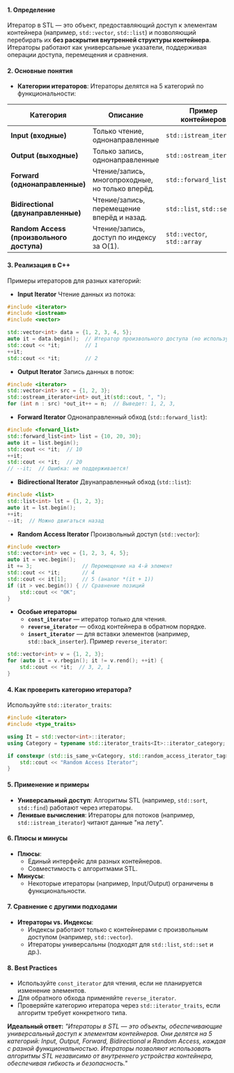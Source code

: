 #### **1. Определение**
Итератор в STL — это объект, предоставляющий доступ к элементам контейнера (например, `std::vector`, `std::list`) и позволяющий перебирать их **без раскрытия внутренней структуры контейнера**. Итераторы работают как универсальные указатели, поддерживая операции доступа, перемещения и сравнения.

#### **2. Основные понятия**
- **Категории итераторов**:
  Итераторы делятся на 5 категорий по функциональности:

| **Категория**                             | **Описание**                                     | **Пример контейнеров**      | **Операции**                         |
| ----------------------------------------- | ------------------------------------------------ | --------------------------- | ------------------------------------ |
| **Input (входные)**                       | Только чтение, однонаправленные                  | `std::istream_iterator`     | `++`, `*`, `==`, `!=`                |
| **Output (выходные)**                     | Только запись, однонаправленные                  | `std::ostream_iterator`     | `++`, `*`                            |
| **Forward (однонаправленные)**            | Чтение/запись, многопроходные, но только вперёд. | `std::forward_list`         | `++`, `*`, `->`, `==`, `!=`          |
| **Bidirectional (двунаправленные)**       | Чтение/запись, перемещение вперёд и назад.       | `std::list`, `std::set`     | `++`, `--`, `*`, `->`, `==`, `!=`    |
| **Random Access (произвольного доступа)** | Чтение/запись, доступ по индексу за O(1).        | `std::vector`, `std::array` | `++`, `--`, `+`, `-`, `[]`, `<`, `>` |

#### **3. Реализация в C++**
Примеры итераторов для разных категорий:
- **Input Iterator**
Чтение данных из потока:
```cpp
#include <iterator>
#include <iostream>
#include <vector>

std::vector<int> data = {1, 2, 3, 4, 5};
auto it = data.begin();  // Итератор произвольного доступа (но используется как входной)
std::cout << *it;        // 1
++it;
std::cout << *it;        // 2
```

- **Output Iterator**
Запись данных в поток:
```cpp
#include <iterator>
std::vector<int> src = {1, 2, 3};
std::ostream_iterator<int> out_it(std::cout, ", ");
for (int n : src) *out_it++ = n;  // Выведет: 1, 2, 3, 
```

- **Forward Iterator**
Однонаправленный обход (`std::forward_list`):
```cpp
#include <forward_list>
std::forward_list<int> list = {10, 20, 30};
auto it = list.begin();
std::cout << *it;  // 10
++it;
std::cout << *it;  // 20
// --it;  // Ошибка: не поддерживается!
```

- **Bidirectional Iterator**
Двунаправленный обход (`std::list`):
```cpp
#include <list>
std::list<int> lst = {1, 2, 3};
auto it = lst.begin();
++it;
--it;  // Можно двигаться назад
```

- **Random Access Iterator**
Произвольный доступ (`std::vector`):
```cpp
#include <vector>
std::vector<int> vec = {1, 2, 3, 4, 5};
auto it = vec.begin();
it += 3;                // Перемещение на 4-й элемент
std::cout << *it;       // 4
std::cout << it[1];     // 5 (аналог *(it + 1))
if (it > vec.begin()) { // Сравнение позиций
    std::cout << "OK";
}
```

- **Особые итераторы**
	- **`const_iterator`** — итератор только для чтения.
	- **`reverse_iterator`** — обход контейнера в обратном порядке.
	- **`insert_iterator`** — для вставки элементов (например, `std::back_inserter`).
Пример `reverse_iterator`:
```cpp
std::vector<int> v = {1, 2, 3};
for (auto it = v.rbegin(); it != v.rend(); ++it) {
    std::cout << *it;  // 3, 2, 1
}
```

#### **4. Как проверить категорию итератора?**
Используйте `std::iterator_traits`:
```cpp
#include <iterator>
#include <type_traits>

using It = std::vector<int>::iterator;
using Category = typename std::iterator_traits<It>::iterator_category;

if constexpr (std::is_same_v<Category, std::random_access_iterator_tag>) {
    std::cout << "Random Access Iterator";
}
```

#### **5. Применение и примеры**
- **Универсальный доступ**: Алгоритмы STL (например, `std::sort`, `std::find`) работают через итераторы.
- **Ленивые вычисления**: Итераторы для потоков (например, `std::istream_iterator`) читают данные "на лету".

#### **6. Плюсы и минусы**
- **Плюсы**:
  - Единый интерфейс для разных контейнеров.
  - Совместимость с алгоритмами STL.
- **Минусы**:
  - Некоторые итераторы (например, Input/Output) ограничены в функциональности.

#### **7. Сравнение с другими подходами**
- **Итераторы vs. Индексы**:
  - Индексы работают только с контейнерами с произвольным доступом (например, `std::vector`).
  - Итераторы универсальны (подходят для `std::list`, `std::set` и др.).

#### **8. Best Practices**
- Используйте `const_iterator` для чтения, если не планируется изменение элементов.  
- Для обратного обхода применяйте `reverse_iterator`.
- Проверяйте категорию итератора через `std::iterator_traits`, если алгоритм требует конкретного типа.

**Идеальный ответ:**
_"Итераторы в STL — это объекты, обеспечивающие универсальный доступ к элементам контейнеров. Они делятся на 5 категорий: Input, Output, Forward, Bidirectional и Random Access, каждая с разной функциональностью. Итераторы позволяют использовать алгоритмы STL независимо от внутреннего устройства контейнера, обеспечивая гибкость и безопасность."_